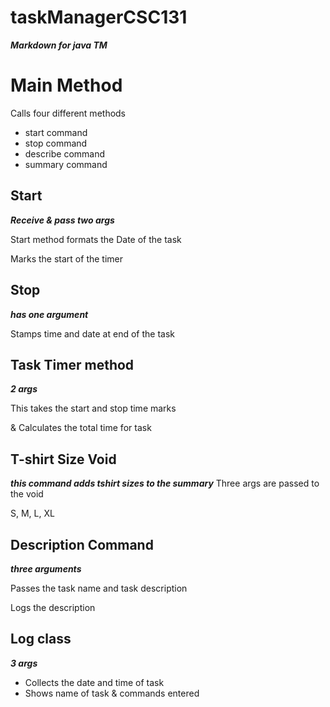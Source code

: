 # taskManagerCSC131
***Markdown for java TM***

Main Method
===========

Calls four different methods

* start command
* stop command
* describe command
* summary command

Start
--------
   ***Receive & pass two args***

Start method formats the Date of the task

Marks the start of the timer

Stop 
-------
***has one argument***

Stamps time and date at end of the task


Task Timer method
------
***2 args***

This takes the start and stop time marks

  & Calculates the total time for task
  
T-shirt Size Void
----------
***this command adds tshirt sizes to the summary***
Three args are passed to the void

S, M, L, XL
  
Description Command
----------
***three arguments***

Passes the task name and task description

Logs the description 




Log class
-------
***3 args***

* Collects the date and time of task
* Shows name of task & commands entered
